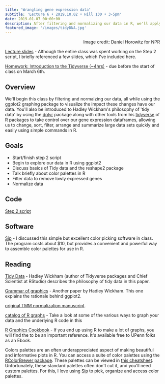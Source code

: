 ```yaml
---
title: 'Wrangling gene expression data'
subtitle: 'Lecture 6 • 2019.10.02 • Hill 130 • 3-5pm'
date: 2019-01-07 00:00:00
description: After filtering and normalizing our data in R, we'll apply the 'grammar of graphics' and the principles of 'tidy data' to plot, change, sort, filter, arrange and summarize expression data quickly and easily. 
featured_image: '/images/tidyDNA.jpg'
---
```


<div style="text-align: right"> Image credit: Daniel Horowitz for NPR </div>

[Lecture slides](https://www.icloud.com/keynote/0wOhMvs1a4AZp-v4OMau1j67A#lecture05%5Frefslides) -  Although the entire class was spent working on the Step 2 script, I briefly referenced a few slides, which I've included here.

[Homework: Introduction to the Tidyverse (~4hrs)](https://www.datacamp.com/courses/introduction-to-the-tidyverse) - due before the start of class on March 6th.


## Overview

We'll begin this class by filtering and normalzing our data, all while using the ggplot2 graphing package to visualize the impact these changes have our data. You'll also be introduced to Hadley Wickham's philosophy of 'tidy data' by using the [dplyr](http://cran.rstudio.com/web/packages/dplyr/vignettes/introduction.html) package along with other tools from his [tidyverse](https://www.tidyverse.org/) of R packages to take control over our gene expression dataframes, allowing us to change, sort, filter, arrange and summarize large data sets quickly and easily using simple commands in R.

## Goals

* Start/finish step 2 script
* Begin to explore our data in R using ggplot2
* Discuss basics of Tidy data and the reshape2 package
* Talk briefly about color palettes in R
* Filter data to remove lowly expressed genes
* Normalize data

## Code

[Step 2 script](http://DIYtranscriptomics.github.io/Code/files/Step2_dataWrangling.R)

## Software

[Sip](https://sipapp.io/) - I discussed this simple but excellent color picking software in class. The program costs about $10, but provides a convenient and powerful way to assemble color palettes for use in R.

## Reading

[Tidy Data](http://vita.had.co.nz/papers/tidy-data.pdf) - Hadley Wickham (author of Tidyverse packages and Chief Scientist at RStudio) describes the philosophy of tidy data in this paper. 

[Grammar of graphics](https://vita.had.co.nz/papers/ggplot2-wires.pdf) - Another paper by Hadley Wickham.  This one explains the rationale behind ggplot2.

[original TMM normalization manuscript](https://genomebiology.biomedcentral.com/articles/10.1186/gb-2010-11-3-r25).

[catalog of R graphs](http://shiny.stat.ubc.ca/r-graph-catalog/) - Take a look at some of the various ways to graph your data and the underlying R code in this

[R Graphics Cookbook](http://hdl.library.upenn.edu/1017.12/1675994) - If you end up using R to make a lot of graphs, you will find the to be an important reference. It's available free to UPenn folks as an Ebook.

Colors palettes are an often underappreciated aspect of making beautiful and informative plots in R. You can access a suite of color palettes using the [RColorBrewer package](http://colorbrewer2.org).  These palettes can be viewed in [this cheatsheet](http://DIYtranscriptomics.github.io/Reading/files/colorbrewerPalettes.pdf).  Unfortunately, these standard palettes often don't cut it, and you'll need custom palettes. For this, I love using [Sip](https://sipapp.io/) to pick, organize and access color palettes. 